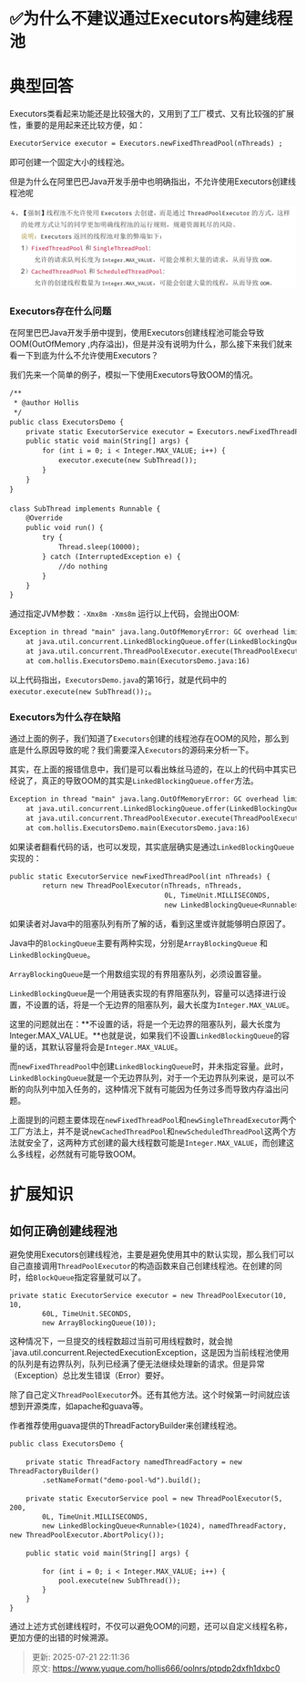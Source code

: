 # ✅为什么不建议通过Executors构建线程池

# 典型回答


Executors类看起来功能还是比较强大的，又用到了工厂模式、又有比较强的扩展性，重要的是用起来还比较方便，如：



```latex
ExecutorService executor = Executors.newFixedThreadPool(nThreads) ;
```



即可创建一个固定大小的线程池。



但是为什么在阿里巴巴Java开发手册中也明确指出，不允许使用Executors创建线程池呢



![15406254121131.jpg](./img/_kPxCP2E80sqkcxh/1753364580765-92ef5b8e-f5d3-41a8-9040-56cd73f2d081-184304.jpeg)



### Executors存在什么问题


在阿里巴巴Java开发手册中提到，使用Executors创建线程池可能会导致OOM(OutOfMemory ,内存溢出)，但是并没有说明为什么，那么接下来我们就来看一下到底为什么不允许使用Executors？



我们先来一个简单的例子，模拟一下使用Executors导致OOM的情况。



```latex
/**
 * @author Hollis
 */
public class ExecutorsDemo {
    private static ExecutorService executor = Executors.newFixedThreadPool(15);
    public static void main(String[] args) {
        for (int i = 0; i < Integer.MAX_VALUE; i++) {
            executor.execute(new SubThread());
        }
    }
}

class SubThread implements Runnable {
    @Override
    public void run() {
        try {
            Thread.sleep(10000);
        } catch (InterruptedException e) {
            //do nothing
        }
    }
}
```



通过指定JVM参数：`-Xmx8m -Xms8m` 运行以上代码，会抛出OOM:



```latex
Exception in thread "main" java.lang.OutOfMemoryError: GC overhead limit exceeded
    at java.util.concurrent.LinkedBlockingQueue.offer(LinkedBlockingQueue.java:416)
    at java.util.concurrent.ThreadPoolExecutor.execute(ThreadPoolExecutor.java:1371)
    at com.hollis.ExecutorsDemo.main(ExecutorsDemo.java:16)
```



以上代码指出，`ExecutorsDemo.java`的第16行，就是代码中的`executor.execute(new SubThread());`。



### Executors为什么存在缺陷


通过上面的例子，我们知道了`Executors`创建的线程池存在OOM的风险，那么到底是什么原因导致的呢？我们需要深入`Executors`的源码来分析一下。



其实，在上面的报错信息中，我们是可以看出蛛丝马迹的，在以上的代码中其实已经说了，真正的导致OOM的其实是`LinkedBlockingQueue.offer`方法。



```latex
Exception in thread "main" java.lang.OutOfMemoryError: GC overhead limit exceeded
    at java.util.concurrent.LinkedBlockingQueue.offer(LinkedBlockingQueue.java:416)
    at java.util.concurrent.ThreadPoolExecutor.execute(ThreadPoolExecutor.java:1371)
    at com.hollis.ExecutorsDemo.main(ExecutorsDemo.java:16)
```



如果读者翻看代码的话，也可以发现，其实底层确实是通过`LinkedBlockingQueue`实现的：



```latex
public static ExecutorService newFixedThreadPool(int nThreads) {
        return new ThreadPoolExecutor(nThreads, nThreads,
                                      0L, TimeUnit.MILLISECONDS,
                                      new LinkedBlockingQueue<Runnable>());
```



如果读者对Java中的阻塞队列有所了解的话，看到这里或许就能够明白原因了。



Java中的`BlockingQueue`主要有两种实现，分别是`ArrayBlockingQueue` 和 `LinkedBlockingQueue`。



`ArrayBlockingQueue`是一个用数组实现的有界阻塞队列，必须设置容量。



`LinkedBlockingQueue`是一个用链表实现的有界阻塞队列，容量可以选择进行设置，不设置的话，将是一个无边界的阻塞队列，最大长度为`Integer.MAX_VALUE`。



这里的问题就出在：**不设置的话，将是一个无边界的阻塞队列，最大长度为Integer.MAX_VALUE。**也就是说，如果我们不设置`LinkedBlockingQueue`的容量的话，其默认容量将会是`Integer.MAX_VALUE`。



而`newFixedThreadPool`中创建`LinkedBlockingQueue`时，并未指定容量。此时，`LinkedBlockingQueue`就是一个无边界队列，对于一个无边界队列来说，是可以不断的向队列中加入任务的，这种情况下就有可能因为任务过多而导致内存溢出问题。



上面提到的问题主要体现在`newFixedThreadPool`和`newSingleThreadExecutor`两个工厂方法上，并不是说`newCachedThreadPool`和`newScheduledThreadPool`这两个方法就安全了，这两种方式创建的最大线程数可能是`Integer.MAX_VALUE`，而创建这么多线程，必然就有可能导致OOM。



# 扩展知识
## 如何正确创建线程池


避免使用Executors创建线程池，主要是避免使用其中的默认实现，那么我们可以自己直接调用`ThreadPoolExecutor`的构造函数来自己创建线程池。在创建的同时，给`BlockQueue`指定容量就可以了。



```plain
private static ExecutorService executor = new ThreadPoolExecutor(10, 10,
        60L, TimeUnit.SECONDS,
        new ArrayBlockingQueue(10));
```



这种情况下，一旦提交的线程数超过当前可用线程数时，就会抛`java.util.concurrent.RejectedExecutionException，这是因为当前线程池使用的队列是有边界队列，队列已经满了便无法继续处理新的请求。但是异常（Exception）总比发生错误（Error）要好。



除了自己定义`ThreadPoolExecutor`外。还有其他方法。这个时候第一时间就应该想到开源类库，如apache和guava等。



作者推荐使用guava提供的ThreadFactoryBuilder来创建线程池。



```plain
public class ExecutorsDemo {

    private static ThreadFactory namedThreadFactory = new ThreadFactoryBuilder()
        .setNameFormat("demo-pool-%d").build();

    private static ExecutorService pool = new ThreadPoolExecutor(5, 200,
        0L, TimeUnit.MILLISECONDS,
        new LinkedBlockingQueue<Runnable>(1024), namedThreadFactory, new ThreadPoolExecutor.AbortPolicy());

    public static void main(String[] args) {

        for (int i = 0; i < Integer.MAX_VALUE; i++) {
            pool.execute(new SubThread());
        }
    }
}
```





通过上述方式创建线程时，不仅可以避免OOM的问题，还可以自定义线程名称，更加方便的出错的时候溯源。





> 更新: 2025-07-21 22:11:36  
> 原文: <https://www.yuque.com/hollis666/oolnrs/ptpdp2dxfh1dxbc0>